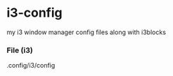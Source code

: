 # i3-config

my i3 window manager config files along with i3blocks


### File (i3)

.config/i3/config

